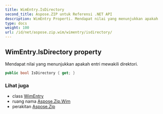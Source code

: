 ```yaml
---
title: WimEntry.IsDirectory
second_title: Aspose.ZIP untuk Referensi .NET API
description: WimEntry Properti. Mendapat nilai yang menunjukkan apakah entri mewakili direktori.
type: docs
weight: 100
url: /id/net/aspose.zip.wim/wimentry/isdirectory/
---
```

## WimEntry.IsDirectory property

Mendapat nilai yang menunjukkan apakah entri mewakili direktori.

```csharp
public bool IsDirectory { get; }
```

### Lihat juga

* class [WimEntry](../)
* ruang nama [Aspose.Zip.Wim](../../wimentry/)
* perakitan [Aspose.Zip](../../../)


